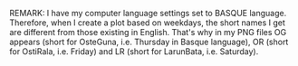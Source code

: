 REMARK: I have my computer language settings set to BASQUE language. Therefore, when I create a plot based on weekdays, 
the short names I get are different from those existing in English.
That's why in my PNG files OG appears (short for OsteGuna, i.e. Thursday in Basque language), 
OR (short for OstiRala, i.e. Friday) and LR (short for LarunBata, i.e. Saturday).
